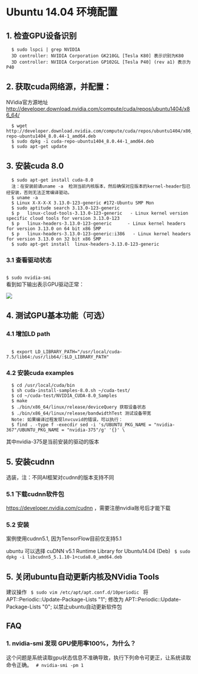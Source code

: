

# Ubuntu 14.04 环境配置

## 1. 检查GPU设备识别
```
  $ sudo lspci | grep NVIDIA
  3D controller: NVIDIA Corporation GK210GL [Tesla K80] 表示识别为K80
  3D controller: NVIDIA Corporation GP102GL [Tesla P40] (rev a1) 表示为P40
```

## 2. 获取cuda网络源，并配置：

NVidia官方源地址 http://developer.download.nvidia.com/compute/cuda/repos/ubuntu1404/x86_64/

```
  $ wget http://developer.download.nvidia.com/compute/cuda/repos/ubuntu1404/x86_64/cuda-repo-ubuntu1404_8.0.44-1_amd64.deb
  $ sudo dpkg -i cuda-repo-ubuntu1404_8.0.44-1_amd64.deb
  $ sudo apt-get update
```

## 3. 安装cuda 8.0
```
  $ sudo apt-get install cuda-8.0
  注：在安装前请uname -a  检测当前内核版本，然后确保对应版本的kernel-header包已经安装，否则无法正常编译驱动。
  $ uname -a
  $ Linux X-X-X-X 3.13.0-123-generic #172-Ubuntu SMP Mon
  $ sudo aptitude search 3.13.0-123-generic
  $ p   linux-cloud-tools-3.13.0-123-generic   - Linux kernel version specific cloud tools for version 3.13.0-123                      
  $ p   linux-headers-3.13.0-123-generic      - Linux kernel headers for version 3.13.0 on 64 bit x86 SMP                             
  $ p   linux-headers-3.13.0-123-generic:i386   - Linux kernel headers for version 3.13.0 on 32 bit x86 SMP
  $ sudo apt-get install  linux-headers-3.13.0-123-generic 
```

### 3.1 查看驱动状态
<code>
$ sudo nvidia-smi
</code>
看到如下输出表示GPU驱动正常：

![](ai/gpu/images/operation/nvidia.jpg)

## 4. 测试GPU基本功能（可选）

### 4.1 增加LD path
<code>
  $ export LD_LIBRARY_PATH="/usr/local/cuda-7.5/lib64:/usr/lib64/:$LD_LIBRARY_PATH"
</code>

### 4.2 安装cuda examples
```
  $ cd /usr/local/cuda/bin
  $ sh cuda-install-samples-8.0.sh ~/cuda-test/
  $ cd ~/cuda-test/NVIDIA_CUDA-8.0_Samples
  $ make
  $ ./bin/x86_64/linux/release/deviceQuery 获取设备状态
  $ ./bin/x86_64/linux/release/bandwidthTest 测试设备带宽
  Note: 如果编译过程发现lnvcuvid的错误，可以执行：
  $ find . -type f -execdir sed -i 's/UBUNTU_PKG_NAME = "nvidia-367"/UBUNTU_PKG_NAME = "nvidia-375"/g' '{}' \    
```
其中nvidia-375是当前安装的驱动的版本

## 5. 安装cudnn
选装，注：不同AI框架对cudnn的版本支持不同

### 5.1 下载cudnn软件包
https://developer.nvidia.com/cudnn ，需要注册nvidia账号后才能下载

### 5.2 安装
案例使用cudnn5.1, 因为TensorFlow目前仅支持5.1

ubuntu 可以选择 cuDNN v5.1 Runtime Library for Ubuntu14.04 (Deb)
<code>
  $ sudo dpkg -i libcudnn5_5.1.10-1+cuda8.0_amd64.deb
</code>

## 5. 关闭ubuntu自动更新内核及NVidia Tools
建议操作
<code>
$ sudo vim /etc/apt/apt.conf.d/10periodic
</code>
将 APT::Periodic::Update-Package-Lists "1"; 修改为 APT::Periodic::Update-Package-Lists "0";
以禁止ubuntu自动更新软件包

## FAQ

### 1. nvidia-smi 发现 GPU使用率100%，为什么？

这个问题是系统读取gpu状态信息不准确导致，执行下列命令可更正，让系统读取命令正确。
<code>
    # nvidia-smi -pm 1
</code>

